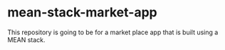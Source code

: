# mean-stack-market-app
This repository is going to be for a market place app that is built using a MEAN stack.
